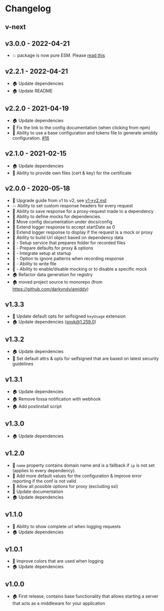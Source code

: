 # Changelog

## v-next

## v3.0.0 - 2022-04-21
* :boom: package is now pure ESM. Please [read this](https://gist.github.com/sindresorhus/a39789f98801d908bbc7ff3ecc99d99c)

## v2.2.1 - 2022-04-21
* :house: Update dependencies
* :house: Update README

## v2.2.0 - 2021-04-19
* :house: Update dependencies
* :memo: Fix the link to the config documentation (when clicking from npm)
* :rocket: Ability to use a base configuration and tokens file to generate amiddy configuration. [#16](https://github.com/darkyndy/oia/issues/16)

## v2.1.0 - 2021-02-15
* :house: Update dependencies
* :rocket: Ability to provide own files (cert & key) for the certificate

## v2.0.0 - 2020-05-18
* :memo: Upgrade guide from v1 to v2, see [v1->v2.md](docs/upgrade/v1->v2.md)
* :boom: Ability to set custom response headers for every request
* :rocket: Ability to save response for a proxy-request made to a dependency
* :rocket: Ability to define mocks for dependencies.
* :lollipop: Move config documentation under docs/config 
* :lollipop: Extend logger response to accept startDate as 0
* :lollipop: Extend logger response to display if the request is a mock or proxy
* :lollipop: Ability to build Url object based on dependency data
* :lollipop: - Setup service that prepares folder for recorded files
* :lollipop: - Prepare defaults for proxy & options
* :lollipop: - Integrate setup at startup
* :lollipop: - Option to ignore patterns when recording response
* :lollipop: - Ability to write file
* :lollipop: - Ability to enable/disable mocking or to disable a specific mock
* :house: Refactor data generation for registry
* :house: moved project source to monorepo (from https://github.com/darkyndy/amiddy)

## v1.3.3
* :lollipop: Update default opts for selfsigned `keyUsage` extension
* :house: Update dependencies (snyk@1.259.0)

## v1.3.2
* :house: Update dependencies
* :lollipop: Set default attrs & opts for selfsigned that are based on latest security guidelines

## v1.3.1
* :house: Update dependencies
* :house: Remove fossa notification with webhook
* :house: Add postinstall script

## v1.3.0
* :house: Update dependencies

## v1.2.0
* :rocket: `name` property contains domain name and is a fallback if `ip` is not set (applies to every dependency).
* :lollipop: Add more default values for the configuration & improve error reporting if the conf is not valid
* :lollipop: Allow all possible options for proxy (excluding ssl)
* :memo: Update documentation
* :house: Update dependencies

## v1.1.0
* :lollipop: Ability to show complete url when logging requests
* :house: Update dependencies

## v1.0.1
* :lollipop: Improve colors that are used when logging
* :house: Update dependencies

## v1.0.0
* :house: First release, contains base functionality that allows starting a server that acts as a middleware for your application
